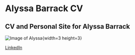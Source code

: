 # Alyssa Barrack CV
## CV and Personal Site for Alyssa Barrack
![Image of Alyssa](https://github.com/user-attachments/assets/2239e1df-ff85-4e2c-ad10-118f58fcfd6f){width=3 height=3}


[LinkedIn](https://www.linkedin.com/in/abarrack/)
